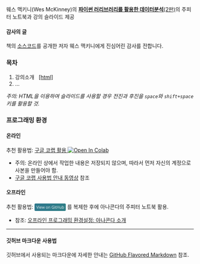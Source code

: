 웨스 맥키니(Wes McKinney)의 
[__파이썬 러리브러리를 활용한 데이터분석__(2판)](https://m.hanbit.co.kr/store/books/book_view.html?p_code=B6417848794#)의 
주피터 노트북과 강의 슬라이드 제공

#### 감사의 글

책의 [소스코드](https://github.com/wesm/pydata-book)를 
공개한 저자 웨스 맥키니에게 진심어린 감사를 전합니다.

### 목차

1. 강의소개 &nbsp;
    [[html]](./notebooks/pydata01-intro.html)
1. ...

*주의: HTML을 이용하여 슬라이드를 사용할 경우 전진과 후진을 `space`와 `shift+space` 키를 활용할 것.*

### 프로그래밍 환경

#### 온라인

추천 활용법: [구글 코랩 활용 ](https://colab.research.google.com/github/codingalzi/python-data-analysis/blob/master/)
<a href="https://colab.research.google.com/github/codingalzi/python-data-analysis/blob/master/"><img src="https://colab.research.google.com/assets/colab-badge.svg" alt="Open In Colab"/></a>

* 주의: 온라인 상에서 작업한 내용은 저장되지 않으며, 따라서 먼저 자신의 계정으로 사본을 만들어야 함.
* [구글 코랩 사용법 안내 동영상](https://www.youtube.com/watch?v=Jb_n90gHdP0) 참조

#### 오프라인

추천 활용법: [<img src="view-on-github.png" alt="View On GitHub" style="height:20px;vertical-align:middle;"/>](https://github.com/codingalzi/python-data-analysis) 를 
복제한 후에 아나콘다의 주피터 노트북 활용.

* 참조: [오프라인 프로그래밍 환경설정: 아나콘다 소개](./notebooks/pydata01-intro.html)

---

#### 깃허브 마크다운 사용법 

깃허브에서 사용되는 마크다운에 자세한 안내는 [GitHub Flavored Markdown](https://guides.github.com/features/mastering-markdown/) 참조.
